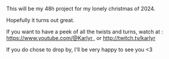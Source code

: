 This will be my 48h project for my lonely christmas of 2024.

Hopefully it turns out great.

If you want to have a peek of all the twists and turns, watch at :
https://www.youtube.com/@Karlyr_
or
http://twitch.tv/karlyr

If you do chose to drop by, I'll be very happy to see you <3

